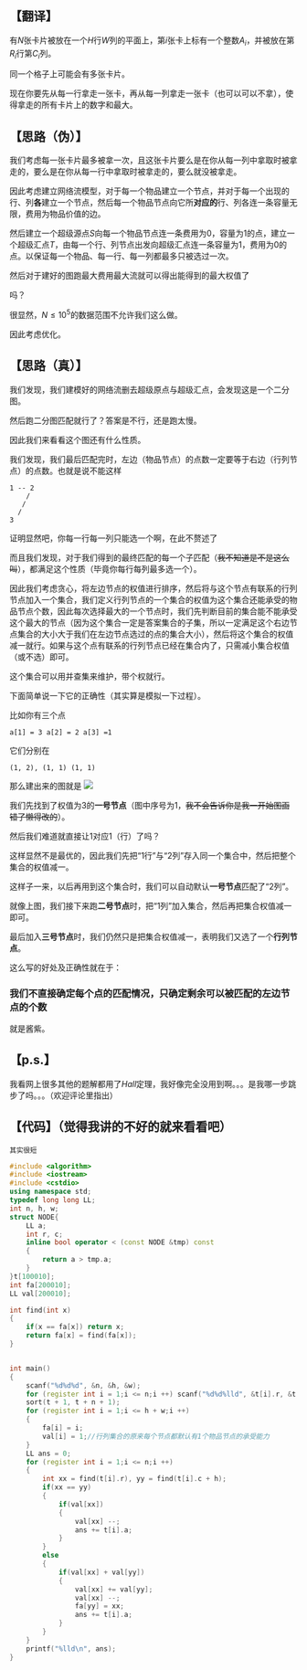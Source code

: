 ## 【翻译】
有$N$张卡片被放在一个$H$行$W$列的平面上，第$i$张卡上标有一个整数$A_i$，并被放在第$R_i$行第$C_i$列。

同一个格子上可能会有多张卡片。

现在你要先从每一行拿走一张卡，再从每一列拿走一张卡（也可以可以不拿），使得拿走的所有卡片上的数字和最大。

## 【思路（伪）】
我们考虑每一张卡片最多被拿一次，且这张卡片要么是在你从每一列中拿取时被拿走的，要么是在你从每一行中拿取时被拿走的，要么就没被拿走。

因此考虑建立网络流模型，对于每一个物品建立一个节点，并对于每一个出现的行、列**各**建立一个节点，然后每一个物品节点向它所**对应的**行、列各连一条容量无限，费用为物品价值的边。

然后建立一个超级源点$S$向每一个物品节点连一条费用为$0$，容量为$1$的点，建立一个超级汇点$T$，由每一个行、列节点出发向超级汇点连一条容量为$1$，费用为$0$的点。以保证每一个物品、每一行、每一列都最多只被选过一次。

然后对于建好的图跑最大费用最大流就可以得出能得到的最大权值了

吗？

很显然，$N\leq10^5$的数据范围不允许我们这么做。


因此考虑优化。

## 【思路（真）】
我们发现，我们建模好的网络流删去超级原点与超级汇点，会发现这是一个二分图。

然后跑二分图匹配就行了？答案是不行，还是跑太慢。

因此我们来看看这个图还有什么性质。

我们发现，我们最后匹配完时，左边（物品节点）的点数一定要等于右边（行列节点）的点数。也就是说不能这样
```
1 -- 2
    /
   /
  /
3
```
证明显然吧，你每一行每一列只能选一个啊，在此不赘述了

而且我们发现，对于我们得到的最终匹配的每一个子匹配（~~我不知道是不是这么叫~~），都满足这个性质（毕竟你每行每列最多选一个）。

因此我们考虑贪心，将左边节点的权值进行排序，然后将与这个节点有联系的行列节点加入一个集合，我们定义行列节点的一个集合的权值为这个集合还能承受的物品节点个数，因此每次选择最大的一个节点时，我们先判断目前的集合能不能承受这个最大的节点（因为这个集合一定是答案集合的子集，所以一定满足这个右边节点集合的大小大于我们在左边节点选过的点的集合大小），然后将这个集合的权值减一就行。如果与这个点有联系的行列节点已经在集合内了，只需减小集合权值（或不选）即可。

这个集合可以用并查集来维护，带个权就行。

下面简单说一下它的正确性（其实算是模拟一下过程）。

比如你有三个点
```
a[1] = 3 a[2] = 2 a[3] =1
```
它们分别在
```
(1, 2), (1, 1) (1, 1)
```

那么建出来的图就是
![](https://cdn.luogu.com.cn/upload/image_hosting/8up35uge.png)


我们先找到了权值为$3$的**一号节点**（图中序号为$1$，~~我不会告诉你是我一开始图画错了懒得改的~~）。

然后我们难道就直接让$1$对应$1$（行）了吗？

这样显然不是最优的，因此我们先把“1行”与“2列”存入同一个集合中，然后把整个集合的权值减一。

这样子一来，以后再用到这个集合时，我们可以自动默认**一号节点**匹配了“2列”。

就像上图，我们接下来跑**二号节点**时，把“1列”加入集合，然后再把集合权值减一即可。

最后加入**三号节点**时，我们仍然只是把集合权值减一，表明我们又选了一个**行列节点**。

这么写的好处及正确性就在于：

### 我们不直接确定每个点的匹配情况，只确定剩余可以被匹配的左边节点的个数

就是酱紫。

## 【p.s.】
我看网上很多其他的题解都用了$Hall$定理，我好像完全没用到啊。。。是我哪一步跳步了吗。。。（欢迎评论里指出）

## 【代码】（觉得我讲的不好的就来看看吧）
`其实很短`
```cpp
#include <algorithm>
#include <iostream>
#include <cstdio>
using namespace std;
typedef long long LL;
int n, h, w;
struct NODE{
	LL a;
	int r, c;
	inline bool operator < (const NODE &tmp) const
	{
		return a > tmp.a;
	}
}t[100010];
int fa[200010];
LL val[200010];

int find(int x)
{
	if(x == fa[x]) return x;
	return fa[x] = find(fa[x]);
}


int main()
{
	scanf("%d%d%d", &n, &h, &w);
	for (register int i = 1;i <= n;i ++) scanf("%d%d%lld", &t[i].r, &t[i].c, &t[i].a);
	sort(t + 1, t + n + 1);
	for (register int i = 1;i <= h + w;i ++)
	{
		fa[i] = i;
		val[i] = 1;//行列集合的原来每个节点都默认有1个物品节点的承受能力
	}
	LL ans = 0;
	for (register int i = 1;i <= n;i ++)
	{
		int xx = find(t[i].r), yy = find(t[i].c + h);
		if(xx == yy)
		{
			if(val[xx])
			{
				val[xx] --;
				ans += t[i].a;
			}
		}
		else
		{
			if(val[xx] + val[yy])
			{
				val[xx] += val[yy];
				val[xx] --;
				fa[yy] = xx;
				ans += t[i].a;
			}
		}
	}
	printf("%lld\n", ans);
}
```